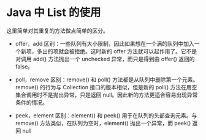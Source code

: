 # Java 中 List 的使用

这里简单对其重复的方法做点简单的区分。

- offer，add 区别：一些队列有大小限制，因此如果想在一个满的队列中加入一个新项，多出的项就会被拒绝。这时新的 offer 方法就可以起作用了。它不是对调用 add() 方法抛出一个 unchecked 异常，而只是得到由 offer() 返回的 false。

- poll，remove 区别：remove() 和 poll() 方法都是从队列中删除第一个元素。remove() 的行为与 Collection 接口的版本相似，但是新的 poll() 方法在用空集合调用时不是抛出异常，只是返回 null。因此新的方法更适合容易出现异常条件的情况。

- peek，element 区别：element() 和 peek() 用于在队列的头部查询元素。与 remove() 方法类似，在队列为空时，element() 抛出一个异常，而 peek() 返回 null
